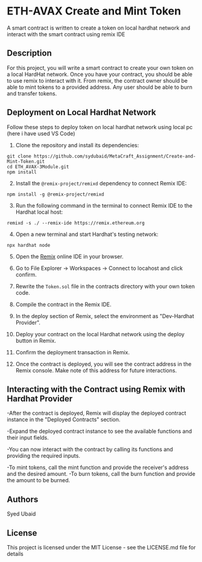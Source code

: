 # ETH-AVAX Create and Mint Token

A smart contract is written to create a token on local hardhat network and interact with the smart contract using remix IDE

## Description

For this project, you will write a smart contract to create your own token on a local HardHat network. Once you have your contract, you should be able to use remix to interact with it. From remix, the contract owner should be able to mint tokens to a provided address. Any user should be able to burn and transfer tokens.

## Deployment on Local Hardhat Network

Follow these steps to deploy token on local hardhat network using local pc (here i have used VS Code)

1. Clone the repository and install its dependencies:

```
git clone https://github.com/sydubaid/MetaCraft_Assignment/Create-and-Mint-Token.git
cd ETH_AVAX-3Module.git
npm install
```

2. Install the `@remix-project/remixd` dependency to connect Remix IDE:

```
npm install -g @remix-project/remixd
```

3. Run the following command in the terminal to connect Remix IDE to the Hardhat local host:

```
remixd -s ./ --remix-ide https://remix.ethereum.org
```

4. Open a new terminal and start Hardhat's testing network:

```
npx hardhat node
```

5. Open the [Remix](https://remix.ethereum.org/) online IDE in your browser.

6. Go to File Explorer -> Workspaces -> Connect to locahost and click confirm.

7. Rewrite the `Token.sol` file in the contracts directory with your own token code.

8. Compile the contract in the Remix IDE.

9. In the deploy section of Remix, select the environment as "Dev-Hardhat Provider".

10. Deploy your contract on the local Hardhat network using the deploy button in Remix.

11. Confirm the deployment transaction in Remix.

12. Once the contract is deployed, you will see the contract address in the Remix console. Make note of this address for future interactions.

## Interacting with the Contract using Remix with Hardhat Provider

-After the contract is deployed, Remix will display the deployed contract instance in the "Deployed Contracts" section.

-Expand the deployed contract instance to see the available functions and their input fields.

-You can now interact with the contract by calling its functions and providing the required inputs.
  
  -To mint tokens, call the mint function and provide the receiver's address and the desired amount.
  -To burn tokens, call the burn function and provide the amount to be burned.

## Authors

Syed Ubaid

## License

This project is licensed under the MIT License - see the LICENSE.md file for details

